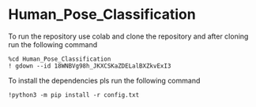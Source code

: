 # Human_Pose_Classification

To run the repository use colab and clone the repository and after cloning run the following command
```
%cd Human_Pose_Classification
! gdown --id 18WNBVg98h_JKXCSKaZDELalBXZkvExI3
```




To install the dependencies pls run the following command
```
!python3 -m pip install -r config.txt
```
